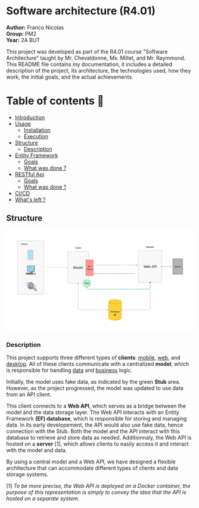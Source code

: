 # Software architecture (R4.01)
__Author:__ Franco Nicolas           
__Group:__ PM2    
__Year:__ 2A BUT      

This project was developed as part of the R4.01 course "Software Architecture" taught by Mr. Chevaldonne, Ms. Millet, and Mr. Raymmond. This README file contains my documentation, it includes a detailed description of the project, its architecture, the technologies used, how they work, the initial goals, and the actual achievements.


Table of contents :page_with_curl:
=================

<!--ts-->
   * [Introduction](#installation)
   * [Usage](#usage)
      * [Installation](#installation)
      * [Execution](#execution)
   * [Structure](#structure)
      * [Description](#description)
   * [Entity Framework](#ef)
        * [Goals](#goals)
        * [What was done ?](#done)
   * [RESTful Api](#api)
        * [Goals](#goals)
        * [What was done ?](#done)
   * [CI/CD](#cicd)
   * [What's left ?](#next)


<!--te-->

## Structure
 ![Project's architecture diagram](./Documentation/architecture.png "Project's architecture diagram")

### Description
This project supports three different types of __clients__: <u>mobile</u>, <u>web</u>, and <u>desktop</u>. All of these clients communicate with a centralized __model__, which is responsible for handling <u>data</u> and <u>business</u> logic. 

Initially, the model uses fake data, as indicated by the green __Stub__ area. However, as the project progressed, the model was updated to use data from an API client. 

This client connects to a __Web API__, which serves as a bridge between the model and the data storage layer. The Web API interacts with an Entity Framework __(EF) database__, which is responsible for storing and managing data. In its early developement, the API would also use fake data, hence connection with the Stub. Both the model and the API interact with this database to retrieve and store data as needed. Additionnaly, the Web API is hosted on a __server__ [1], which allows clients to easily access it and interact with the model and data.

By using a central model and a Web API, we have designed a flexible architecture that can accommodate different types of clients and data storage systems.

[1]  _To be more precise, the Web API is deployed on a Docker container, the purpose of this representation is simply to convey the idea that the API is hosted on a separate system._
